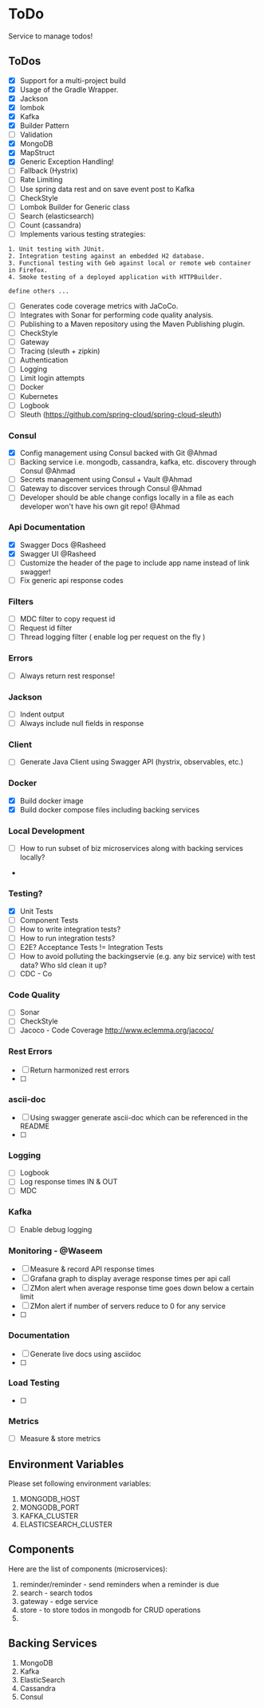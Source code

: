 ToDo
====

Service to manage todos!

## ToDos

- [x] Support for a multi-project build
- [x] Usage of the Gradle Wrapper.
- [x] Jackson
- [x] lombok
- [x] Kafka
- [x] Builder Pattern
- [ ] Validation
- [x] MongoDB
- [x] MapStruct
- [x] Generic Exception Handling!
- [ ] Fallback (Hystrix)
- [ ] Rate Limiting
- [ ] Use spring data rest and on save event post to Kafka
- [ ] CheckStyle
- [ ] Lombok Builder for Generic class
- [ ] Search (elasticsearch)
- [ ] Count (cassandra)
- [ ] Implements various testing strategies:

```
1. Unit testing with JUnit.
2. Integration testing against an embedded H2 database.
3. Functional testing with Geb against local or remote web container in Firefox.
4. Smoke testing of a deployed application with HTTPBuilder.

define others ...
```

- [ ] Generates code coverage metrics with JaCoCo.
- [ ] Integrates with Sonar for performing code quality analysis.
- [ ] Publishing to a Maven repository using the Maven Publishing plugin.
- [ ] CheckStyle
- [ ] Gateway
- [ ] Tracing (sleuth + zipkin)
- [ ] Authentication
- [ ] Logging
- [ ] Limit login attempts
- [ ] Docker
- [ ] Kubernetes
- [ ] Logbook
- [ ] Sleuth (https://github.com/spring-cloud/spring-cloud-sleuth)

### Consul

- [x] Config management using Consul backed with Git @Ahmad
- [ ] Backing service i.e. mongodb, cassandra, kafka,  etc. discovery through Consul @Ahmad
- [ ] Secrets management using Consul + Vault @Ahmad
- [ ] Gateway to discover services through Consul @Ahmad
- [ ] Developer should be able change configs locally in a file as each developer won't have his own git repo! @Ahmad

### Api Documentation

- [x] Swagger Docs @Rasheed
- [x] Swagger UI @Rasheed
- [ ] Customize the header of the page to include app name instead of link swagger!
- [ ] Fix generic api response codes

### Filters

- [ ] MDC filter to copy request id
- [ ] Request id filter
- [ ] Thread logging filter ( enable log per request on the fly )

### Errors

- [ ] Always return rest response!

### Jackson

- [ ] Indent output
- [ ] Always include null fields in response

### Client

- [ ] Generate Java Client using Swagger API (hystrix, observables, etc.)

### Docker

- [x] Build docker image
- [x] Build docker compose files including backing services

### Local Development

- [ ] How to run subset of biz  microservices along with  backing services locally?
- 

### Testing?

- [x] Unit Tests
- [ ] Component Tests
- [ ] How to write integration tests?
- [ ] How to run integration tests?
- [ ] E2E? Acceptance Tests != Integration Tests
- [ ] How to avoid polluting the backingservie (e.g. any biz service) with test data? Who sld clean it up?
- [ ] CDC - Co

### Code Quality

- [ ] Sonar
- [ ] CheckStyle
- [ ] Jacoco - Code Coverage http://www.eclemma.org/jacoco/

### Rest Errors

- [ ] Return harmonized rest errors
- [ ] 

### ascii-doc

- [ ] Using swagger generate ascii-doc which can be referenced in the README
- [ ] 

### Logging

- [ ] Logbook
- [ ] Log response times IN & OUT
- [ ] MDC

### Kafka

- [ ] Enable debug logging

### Monitoring - @Waseem

- [ ] Measure & record API response times
- [ ] Grafana graph to display average response times per api call
- [ ] ZMon alert when average response time goes down below a certain limit
- [ ] ZMon alert if number of servers reduce to 0 for any service
- [ ] 

### Documentation

- [ ] Generate live docs using asciidoc
- [ ] 

### Load Testing

- [ ] 

### Metrics

- [ ] Measure & store metrics

## Environment Variables

Please set following environment variables:

1. MONGODB_HOST
2. MONGODB_PORT
3. KAFKA_CLUSTER
4. ELASTICSEARCH_CLUSTER

## Components

Here are the list of components (microservices):

1. reminder/reminder - send reminders when a reminder is due
2. search - search todos
3. gateway - edge service
4. store - to store todos in mongodb for CRUD operations
5. 

## Backing Services

1. MongoDB
2. Kafka
3. ElasticSearch
4. Cassandra
5. Consul

